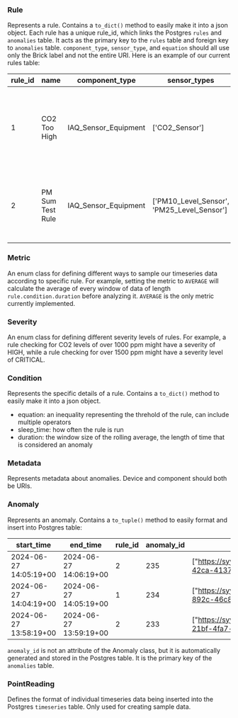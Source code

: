 ### Rule
Represents a rule. Contains a `to_dict()` method to easily make it into a json object. Each rule has a unique rule_id, which links the Postgres `rules` and `anomalies` table. It acts as the primary key to the `rules` table and foreign key to `anomalies` table. `component_type`, `sensor_type`, and `equation` should all use only the Brick label and not the entire URI. Here is an example of our current rules table: 

rule_id | name         | component_type | sensor_types | description                                                    | condition
--------|--------------|-|------------|----------------------------------------------------------------|------------------------------------------------------------------------------------------------------
1       | CO2 Too High | IAQ_Sensor_Equipment | ['CO2_Sensor']  | Triggers when average CO2 level is between 1000 and 1500 ppm for 5 minutes | {"equation": "1000 < CO2_Sensor < 1500", metric": "average", "duration": 300, "severity": "high"}
2 | PM Sum Test Rule | IAQ_Sensor_Equipment | ['PM10_Level_Sensor', 'PM25_Level_Sensor']  | Triggers when sum of PM10 and PM2.5 sensor readings exceeds 60 ppm | {"equation": "PM10_Level_Sensor + PM25_Level_Sensor < 60", "metric": "average", "duration": 300, "severity": "critical"}

### Metric
An enum class for defining different ways to sample our timeseries data according to specific rule. For example, setting the metric to `AVERAGE` will calculate the average of every window of data of length `rule.condition.duration` before analyzing it. `AVERAGE` is the only metric currently implemented.

### Severity
An enum class for defining different severity levels of rules. For example, a rule checking for CO2 levels of over 1000 ppm might have a severity of HIGH, while a rule checking for over 1500 ppm might have a severity level of CRITICAL.

### Condition
Represents the specific details of a rule. Contains a `to_dict()` method to easily make it into a json object. 
* equation: an inequality representing the threhold of the rule, can include multiple operators
* sleep_time: how often the rule is run
* duration: the window size of the rolling average, the length of time that is considered an anomaly

### Metadata
Represents metadata about anomalies. Device and component should both be URIs.

### Anomaly
Represents an anomaly. Contains a `to_tuple()` method to easily format and insert into Postgres table:

start_time              |        end_time        | rule_id | anomaly_id   |               points               | metadata
------------------------|------------------------|---------|------|------------------------------------------|----------
 2024-06-27 14:05:19+00 | 2024-06-27 14:06:19+00 |       2 |        235 | ["https://syyclops.com/setty/dcoffice/point/5e81563a-42ca-4137-9b36-f423a6f27a73-co2"] | {"device": "https://syyclops.com/setty/dcoffice/device/5e81563a-42ca-4137-9b36-f423a6f27a73", "component": "https://syyclops.com/setty/dcoffice/component/kaiterrasensedgemini3"}
 2024-06-27 14:04:19+00 | 2024-06-27 14:05:19+00 |       1 |        234 | ["https://syyclops.com/setty/dcoffice/point/9cdcab62-892c-46c8-b3d2-3d525512576a-co2"] | {"device": "https://syyclops.com/setty/dcoffice/device/9cdcab62-892c-46c8-b3d2-3d525512576a, "component": "https://syyclops.com/setty/dcoffice/component/kaiterrasensedgemini4"}
 2024-06-27 13:58:19+00 | 2024-06-27 13:59:19+00 |       2 |        233 | ["https://syyclops.com/setty/dcoffice/point/8493663d-21bf-4fa7-ba8a-163308655319-co2"] | {"device": "https://syyclops.com/setty/dcoffice/device/8493663d-21bf-4fa7-ba8a-163308655319", "component": "https://syyclops.com/setty/dcoffice/component/kaiterrasensedgemini"}

 `anomaly_id` is not an attribute of the Anomaly class, but it is automatically generated and stored in the Postgres table. It is the primary key of the `anomalies` table.

### PointReading
Defines the format of individual timeseries data being inserted into the Postgres `timeseries` table. Only used for creating sample data.